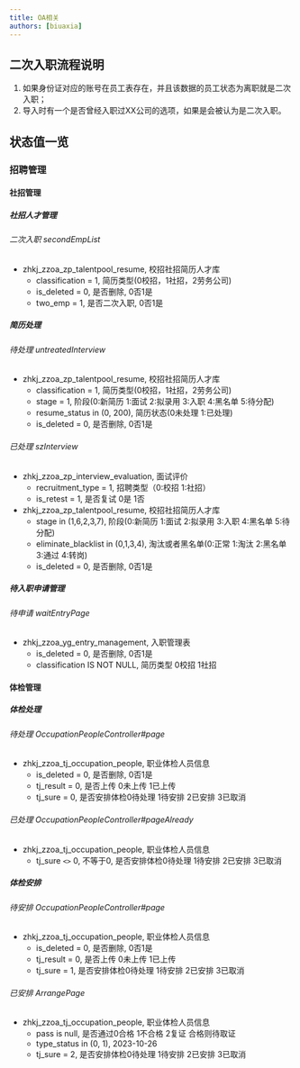 ```yaml
---
title: OA相关
authors: [biuaxia]
---
```


## 二次入职流程说明

1. 如果身份证对应的账号在员工表存在，并且该数据的员工状态为离职就是二次入职；
2. 导入时有一个是否曾经入职过XX公司的选项，如果是会被认为是二次入职。

## 状态值一览

### 招聘管理

#### 社招管理

##### 社招人才管理

###### 二次入职 secondEmpList

- zhkj_zzoa_zp_talentpool_resume, 校招社招简历人才库
  - classification = 1, 简历类型(0校招，1社招，2劳务公司) 
  - is_deleted = 0, 是否删除, 0否1是
  - two_emp = 1, 是否二次入职, 0否1是

##### 简历处理

###### 待处理 untreatedInterview

- zhkj_zzoa_zp_talentpool_resume, 校招社招简历人才库
  - classification = 1, 简历类型(0校招，1社招，2劳务公司)
  - stage = 1, 阶段(0:新简历 1:面试 2:拟录用 3:入职 4:黑名单 5:待分配)
  - resume_status in (0, 200), 简历状态(0未处理 1:已处理)
  - is_deleted = 0, 是否删除, 0否1是

###### 已处理 szInterview

- zhkj_zzoa_zp_interview_evaluation, 面试评价
  - recruitment_type = 1, 招聘类型（0:校招 1:社招）
  - is_retest = 1, 是否复试 0是  1否
- zhkj_zzoa_zp_talentpool_resume, 校招社招简历人才库
  - stage in (1,6,2,3,7), 阶段(0:新简历 1:面试 2:拟录用 3:入职 4:黑名单 5:待分配)
  - eliminate_blacklist in (0,1,3,4), 淘汰或者黑名单(0:正常 1:淘汰 2:黑名单 3:通过 4:转岗)
  - is_deleted = 0, 是否删除, 0否1是

##### 待入职申请管理

###### 待申请 waitEntryPage

- zhkj_zzoa_yg_entry_management, 入职管理表
  - is_deleted = 0, 是否删除, 0否1是
  - classification IS NOT NULL, 简历类型 0校招  1社招

#### 体检管理

##### 体检处理

###### 待处理 OccupationPeopleController#page

- zhkj_zzoa_tj_occupation_people, 职业体检人员信息
  - is_deleted = 0, 是否删除, 0否1是
  - tj_result = 0, 是否上传 0未上传  1已上传
  - tj_sure = 0, 是否安排体检0待处理 1待安排 2已安排 3已取消

###### 已处理 OccupationPeopleController#pageAlready

- zhkj_zzoa_tj_occupation_people, 职业体检人员信息
  - tj_sure `<>` 0, 不等于0, 是否安排体检0待处理 1待安排 2已安排 3已取消

##### 体检安排

###### 待安排 OccupationPeopleController#page

- zhkj_zzoa_tj_occupation_people, 职业体检人员信息
  - is_deleted = 0, 是否删除, 0否1是
  - tj_result = 0, 是否上传 0未上传  1已上传
  - tj_sure = 1, 是否安排体检0待处理 1待安排 2已安排 3已取消

###### 已安排 ArrangePage

- zhkj_zzoa_tj_occupation_people, 职业体检人员信息
  - pass is null, 是否通过0合格 1不合格 2复证 合格则待取证
  - type_status in (0, 1), 2023-10-26
  - tj_sure = 2, 是否安排体检0待处理 1待安排 2已安排 3已取消

